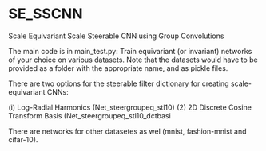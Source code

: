 # SE_SSCNN
Scale Equivariant Scale Steerable CNN using Group Convolutions

The main code is in main_test.py: Train equivariant (or invariant) networks of your choice on various datasets. 
Note that the datasets would have to be provided as a folder with the appropriate name, and as pickle files. 

There are two options for the steerable filter dictionary for creating scale-equivariant CNNs:

(i)  Log-Radial Harmonics (Net_steergroupeq_stl10)
(2)  2D Discrete Cosine Transform Basis (Net_steergroupeq_stl10_dctbasi

There are networks for other datasetes as wel (mnist, fashion-mnist and cifar-10).


